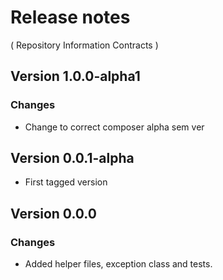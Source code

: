 # Release notes
( Repository Information Contracts )

## Version 1.0.0-alpha1
### Changes
* Change to correct composer alpha sem ver

## Version 0.0.1-alpha
* First tagged version

## Version 0.0.0
### Changes
* Added helper files, exception class and tests.